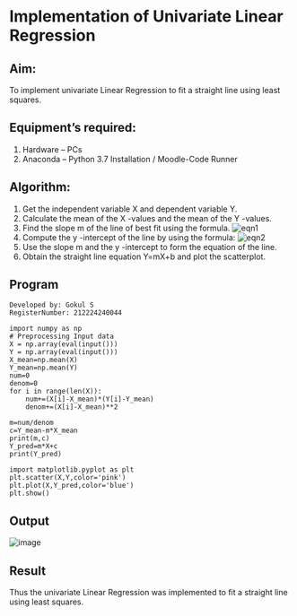 # Implementation of Univariate Linear Regression
## Aim:
To implement univariate Linear Regression to fit a straight line using least squares.
## Equipment’s required:
1.	Hardware – PCs
2.	Anaconda – Python 3.7 Installation / Moodle-Code Runner
## Algorithm:
1.	Get the independent variable X and dependent variable Y.
2.	Calculate the mean of the X -values and the mean of the Y -values.
3.	Find the slope m of the line of best fit using the formula.
 ![eqn1](./eq1.jpg)
4.	Compute the y -intercept of the line by using the formula:
![eqn2](./eq2.jpg)  
5.	Use the slope m and the y -intercept to form the equation of the line.
6.	Obtain the straight line equation Y=mX+b and plot the scatterplot.
## Program
```
Developed by: Gokul S
RegisterNumber: 212224240044

import numpy as np
# Preprocessing Input data
X = np.array(eval(input()))
Y = np.array(eval(input()))
X_mean=np.mean(X)
Y_mean=np.mean(Y)
num=0
denom=0
for i in range(len(X)):
    num+=(X[i]-X_mean)*(Y[i]-Y_mean)
    denom+=(X[i]-X_mean)**2
    
m=num/denom
c=Y_mean-m*X_mean
print(m,c)
Y_pred=m*X+c
print(Y_pred)

import matplotlib.pyplot as plt
plt.scatter(X,Y,color='pink')
plt.plot(X,Y_pred,color='blue')
plt.show()

```
## Output
![image](https://github.com/user-attachments/assets/1a36a176-1d06-4af7-b330-a3a06d2143d4)


## Result
Thus the univariate Linear Regression was implemented to fit a straight line using least squares.
